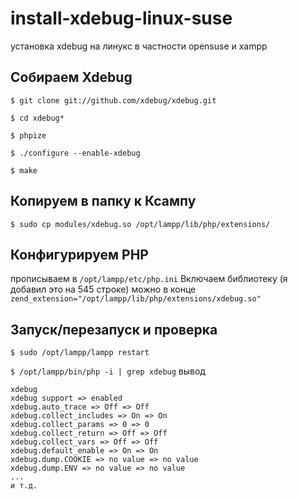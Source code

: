 # install-xdebug-linux-suse  
установка xdebug на линукс в частности opensuse и xampp   

## Собираем Xdebug 
`$ git clone git://github.com/xdebug/xdebug.git`

`$ cd xdebug*`

`$ phpize`

`$ ./configure --enable-xdebug`

`$ make`

## Копируем в папку к Ксампу

`$ sudo cp modules/xdebug.so /opt/lampp/lib/php/extensions/`

## Конфигурируем PHP
прописываем в `/opt/lampp/etc/php.ini`
Включаем библиотеку (я добавил это на 545 строке) можно в конце
`zend_extension="/opt/lampp/lib/php/extensions/xdebug.so"`

## Запуск/перезапуск и проверка

`$ sudo /opt/lampp/lampp restart`

`$ /opt/lampp/bin/php -i | grep xdebug`
вывод 
```
xdebug
xdebug support => enabled
xdebug.auto_trace => Off => Off
xdebug.collect_includes => On => On
xdebug.collect_params => 0 => 0
xdebug.collect_return => Off => Off
xdebug.collect_vars => Off => Off
xdebug.default_enable => On => On
xdebug.dump.COOKIE => no value => no value
xdebug.dump.ENV => no value => no value
...
и т.д.

```

